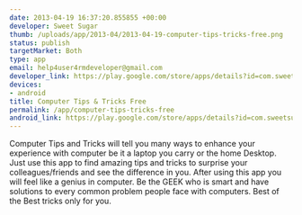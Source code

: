 ```yaml
--- 
date: 2013-04-19 16:37:20.855855 +00:00
developer: Sweet Sugar
thumb: /uploads/app/2013-04/2013-04-19-computer-tips-tricks-free.png
status: publish
targetMarket: Both
type: app
email: help4user4rmdeveloper@gmail.com
developer_link: https://play.google.com/store/apps/details?id=com.sweetsugar.computertricksfree
devices: 
- android
title: Computer Tips & Tricks Free
permalink: /app/computer-tips-tricks-free
android_link: https://play.google.com/store/apps/details?id=com.sweetsugar.computertricksfree
---
```


Computer Tips and Tricks will tell you many ways to enhance your experience with computer be it a laptop you carry or the home Desktop.
Just use this app to find amazing tips and tricks to surprise your colleagues/friends and see the difference in you.
After using this app you will feel like a genius in computer. Be the GEEK who is smart and have solutions to every common problem people face with computers.
Best of the Best tricks only for you.
